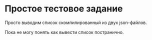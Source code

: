 # Простое тестовое задание
Просто выводим список скомпилированный из двух json-файлов.

Пока не могу понять как вывести список постранично.
